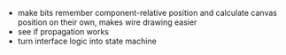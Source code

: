- make bits remember component-relative position and calculate canvas position on their own, makes wire drawing easier
- see if propagation works
- turn interface logic into state machine
